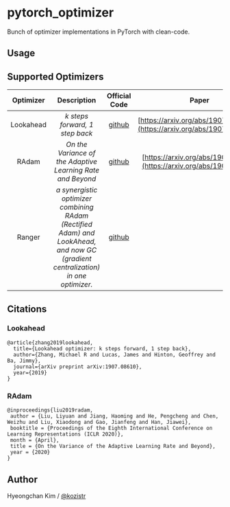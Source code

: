# pytorch_optimizer

Bunch of optimizer implementations in PyTorch with clean-code.

## Usage

## Supported Optimizers

| Optimizer | Description | Official Code | Paper | Note |
| :---: | :---: | :---: | :---: | :---: |
| Lookahead | *k steps forward, 1 step back* | [github](https://github.com/alphadl/lookahead.pytorch) | [https://arxiv.org/abs/1907.08610v2](https://arxiv.org/abs/1907.08610v2) | |
| RAdam | *On the Variance of the Adaptive Learning Rate and Beyond* | [github](https://github.com/LiyuanLucasLiu/RAdam) | [https://arxiv.org/abs/1908.03265](https://arxiv.org/abs/1908.03265) | |
| Ranger | *a synergistic optimizer combining RAdam (Rectified Adam) and LookAhead, and now GC (gradient centralization) in one optimizer.* | [github](https://github.com/lessw2020/Ranger-Deep-Learning-Optimizer) | | |

## Citations

### Lookahead

```
@article{zhang2019lookahead,
  title={Lookahead optimizer: k steps forward, 1 step back},
  author={Zhang, Michael R and Lucas, James and Hinton, Geoffrey and Ba, Jimmy},
  journal={arXiv preprint arXiv:1907.08610},
  year={2019}
}
```

### RAdam

```
@inproceedings{liu2019radam,
 author = {Liu, Liyuan and Jiang, Haoming and He, Pengcheng and Chen, Weizhu and Liu, Xiaodong and Gao, Jianfeng and Han, Jiawei},
 booktitle = {Proceedings of the Eighth International Conference on Learning Representations (ICLR 2020)},
 month = {April},
 title = {On the Variance of the Adaptive Learning Rate and Beyond},
 year = {2020}
}
```

## Author

Hyeongchan Kim / [@kozistr](http://kozistr.tech/about)
